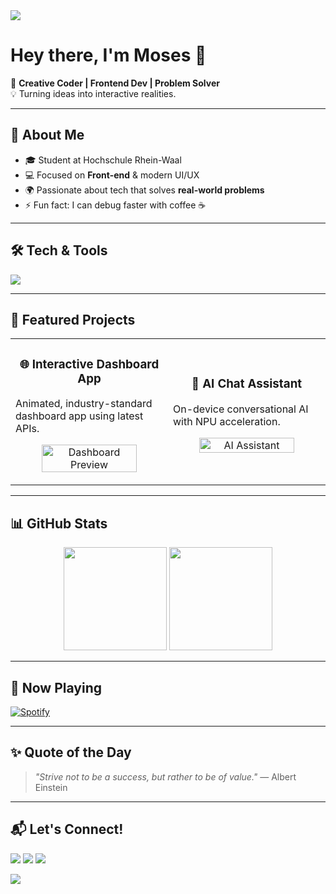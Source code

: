 <!-- Animated Banner -->
<img src="https://capsule-render.vercel.app/api?type=waving&color=gradient&height=200&section=header&text=Moses%20Makaka&fontSize=50&animation=fadeIn&fontAlignY=35" />

# Hey there, I'm Moses 👋  
🚀 **Creative Coder | Frontend Dev | Problem Solver**  
💡 Turning ideas into interactive realities.  

---

## 🚀 About Me  
- 🎓 Student at Hochschule Rhein-Waal  
- 💻 Focused on **Front-end** & modern UI/UX  
- 🌍 Passionate about tech that solves **real-world problems**  
- ⚡ Fun fact: I can debug faster with coffee ☕

---

## 🛠️ Tech & Tools
<p>
  <img src="https://skillicons.dev/icons?i=js,react,tailwind,html,css,nodejs,python,git,github,vscode" />
</p>

---

## 🌟 Featured Projects  
<table>
<tr>
<td width="50%">
<h3 align="center">🌐 Interactive Dashboard App</h3>
<p>Animated, industry-standard dashboard app using latest APIs.</p>
<p align="center">
  <a href="https://github.com/mosesmakaka/dashboard-app" target="_blank">
    <img src="https://github.com/mosesmakaka/dashboard-app/raw/main/preview.gif" alt="Dashboard Preview" width="80%" />
  </a>
</p>
</td>

<td width="50%">
<h3 align="center">🤖 AI Chat Assistant</h3>
<p>On-device conversational AI with NPU acceleration.</p>
<p align="center">
  <a href="https://github.com/mosesmakaka/ai-assistant" target="_blank">
    <img src="https://github.com/mosesmakaka/ai-assistant/raw/main/demo.gif" alt="AI Assistant" width="80%" />
  </a>
</p>
</td>
</tr>
</table>

---

## 📊 GitHub Stats
<p align="center">
  <img src="https://github-readme-stats.vercel.app/api?username=mosesmakaka&show_icons=true&theme=tokyonight" height="165" />
  <img src="https://github-readme-streak-stats.herokuapp.com/?user=mosesmakaka&theme=tokyonight" height="165" />
</p>

---

## 🎵 Now Playing
[![Spotify](https://novatorem.vercel.app/api/spotify)](https://open.spotify.com/user/yourspotifyid)

---

## ✨ Quote of the Day
<!-- Auto-updated with GitHub Actions -->
> _"Strive not to be a success, but rather to be of value."_ — Albert Einstein

---

## 📬 Let's Connect!
<p>
  <a href="https://www.linkedin.com/in/mosesmakaka/"><img src="https://img.shields.io/badge/-Moses%20Makaka-blue?style=flat&logo=Linkedin&logoColor=white" /></a>
  <a href="mailto:moses1makaka@gmail.com"><img src="https://img.shields.io/badge/Email-moses1makaka%40gmail.com-red" /></a>
  <a href="https://github.com/mosesmakaka"><img src="https://img.shields.io/badge/GitHub-mosesmakaka-lightgrey?logo=github" /></a>
</p>

<!-- Footer Animation -->
<img src="https://capsule-render.vercel.app/api?type=waving&color=gradient&height=100&section=footer" />
